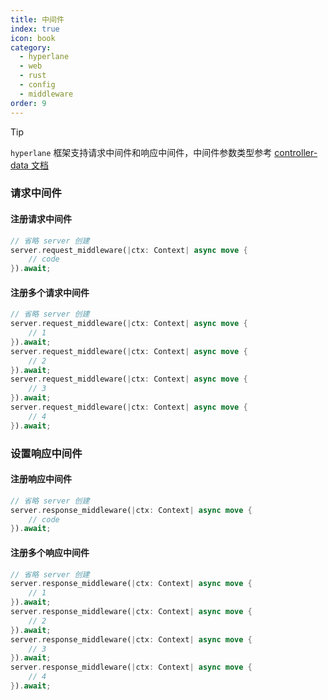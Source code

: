 ```yaml
---
title: 中间件
index: true
icon: book
category:
  - hyperlane
  - web
  - rust
  - config
  - middleware
order: 9
---
```


<Share colorful />

> [!tip]
>
> `hyperlane` 框架支持请求中间件和响应中间件，中间件参数类型参考 [controller-data 文档](../type/controller-data.md)

### 请求中间件

#### 注册请求中间件

```rust
// 省略 server 创建
server.request_middleware(|ctx: Context| async move {
    // code
}).await;
```

#### 注册多个请求中间件

```rust
// 省略 server 创建
server.request_middleware(|ctx: Context| async move {
    // 1
}).await;
server.request_middleware(|ctx: Context| async move {
    // 2
}).await;
server.request_middleware(|ctx: Context| async move {
    // 3
}).await;
server.request_middleware(|ctx: Context| async move {
    // 4
}).await;
```

### 设置响应中间件

#### 注册响应中间件

```rust
// 省略 server 创建
server.response_middleware(|ctx: Context| async move {
    // code
}).await;
```

#### 注册多个响应中间件

```rust
// 省略 server 创建
server.response_middleware(|ctx: Context| async move {
    // 1
}).await;
server.response_middleware(|ctx: Context| async move {
    // 2
}).await;
server.response_middleware(|ctx: Context| async move {
    // 3
}).await;
server.response_middleware(|ctx: Context| async move {
    // 4
}).await;
```

<Bottom />
